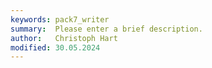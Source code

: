 ```yaml
---
keywords: pack7_writer
summary:  Please enter a brief description.
author:   Christoph Hart
modified: 30.05.2024
---
```

  
